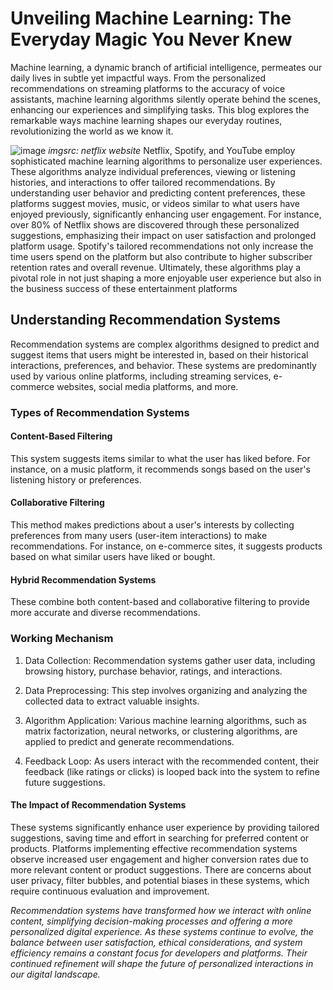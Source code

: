 # Unveiling Machine Learning: The Everyday Magic You Never Knew
Machine learning, a dynamic branch of artificial intelligence, permeates our daily lives in subtle yet impactful ways. From the personalized recommendations on streaming platforms to the accuracy of voice assistants, machine learning algorithms silently operate behind the scenes, enhancing our experiences and simplifying tasks. This blog explores the remarkable ways machine learning shapes our everyday routines, revolutionizing the world as we know it.

![image](https://github.com/HakunaMataataa/hakunamatata.github.io/assets/121471045/29eebc90-6dfc-499f-a090-05be84bb1389)
_imgsrc: netflix website_
Netflix, Spotify, and YouTube employ sophisticated machine learning algorithms to personalize user experiences. These algorithms analyze individual preferences, viewing or listening histories, and interactions to offer tailored recommendations. By understanding user behavior and predicting content preferences, these platforms suggest movies, music, or videos similar to what users have enjoyed previously, significantly enhancing user engagement. For instance, over 80% of Netflix shows are discovered through these personalized suggestions, emphasizing their impact on user satisfaction and prolonged platform usage. Spotify's tailored recommendations not only increase the time users spend on the platform but also contribute to higher subscriber retention rates and overall revenue. Ultimately, these algorithms play a pivotal role in not just shaping a more enjoyable user experience but also in the business success of these entertainment platforms

## Understanding Recommendation Systems

Recommendation systems are complex algorithms designed to predict and suggest items that users might be interested in, based on their historical interactions, preferences, and behavior. These systems are predominantly used by various online platforms, including streaming services, e-commerce websites, social media platforms, and more.

### Types of Recommendation Systems

#### Content-Based Filtering

This system suggests items similar to what the user has liked before. For instance, on a music platform, it recommends songs based on the user's listening history or preferences.

#### Collaborative Filtering

This method makes predictions about a user's interests by collecting preferences from many users (user-item interactions) to make recommendations. For instance, on e-commerce sites, it suggests products based on what similar users have liked or bought.

#### Hybrid Recommendation Systems

These combine both content-based and collaborative filtering to provide more accurate and diverse recommendations.

### Working Mechanism

1. Data Collection: Recommendation systems gather user data, including browsing history, purchase behavior, ratings, and interactions.

2. Data Preprocessing: This step involves organizing and analyzing the collected data to extract valuable insights.

3. Algorithm Application: Various machine learning algorithms, such as matrix factorization, neural networks, or clustering algorithms, are applied to predict and generate recommendations.

4. Feedback Loop: As users interact with the recommended content, their feedback (like ratings or clicks) is looped back into the system to refine future suggestions.

#### The Impact of Recommendation Systems

These systems significantly enhance user experience by providing tailored suggestions, saving time and effort in searching for preferred content or products. Platforms implementing effective recommendation systems observe increased user engagement and higher conversion rates due to more relevant content or product suggestions. There are concerns about user privacy, filter bubbles, and potential biases in these systems, which require continuous evaluation and improvement.

_Recommendation systems have transformed how we interact with online content, simplifying decision-making processes and offering a more personalized digital experience. As these systems continue to evolve, the balance between user satisfaction, ethical considerations, and system efficiency remains a constant focus for developers and platforms. Their continued refinement will shape the future of personalized interactions in our digital landscape._
